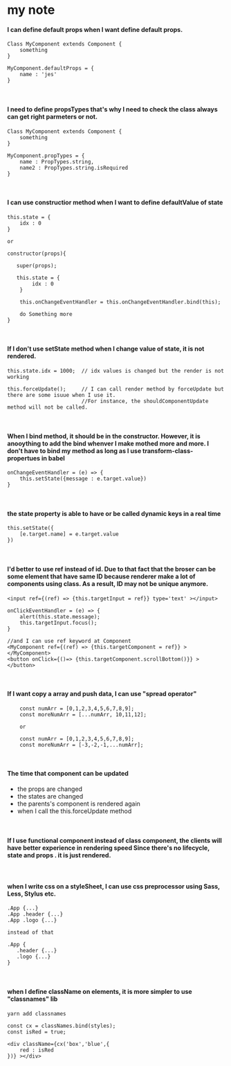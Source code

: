 # my note


#### I can define default props when I want define default props.
    
    Class MyComponent extends Component {
        something
    }
    
    MyComponent.defaultProps = {
        name : 'jes'
    }
    
<br>

#### I need to define propsTypes that's why I need to check the class always can get right parmeters or not.
    
    Class MyComponent extends Component {
        something
    }
    
    MyComponent.propTypes = {
        name : PropTypes.string, 
        name2 : PropTypes.string.isRequired
    }

<br>

#### I can use constructior method when I want to define defaultValue of state
    
    this.state = {
        idx : 0
    }
    
    or
    
    constructor(props){
       
       super(props);
       
       this.state = {
            idx : 0
        }
        
        this.onChangeEventHandler = this.onChangeEventHandler.bind(this);
        
        do Something more
    }
    
<br>

#### If I don't use setState method when I change value of state, it is not rendered.
    
    this.state.idx = 1000;  // idx values is changed but the render is not working
    
    this.forceUpdate();     // I can call render method by forceUpdate but there are some isuue when I use it. 
                            //For instance, the shouldComponentUpdate method will not be called. 

    

<br>
    
#### When I bind method, it should be in the constructor. However, it is anooything to add the bind whenver I make mothed more and more. I don't have to bind my method as long as I use transform-class-propertues in babel
    
    onChangeEventHandler = (e) => {
        this.setState({message : e.target.value})
    }

<br>
    
#### the state property is able to have or be called dynamic keys in a real time
    this.setState({
        [e.target.name] = e.target.value
    })
    
<br>

#### I'd better to use ref instead of id. Due to that fact that the broser can be some element that have same ID because renderer make a lot of components using class. As a result, ID may not be unique anymore.
    
    <input ref={(ref) => {this.targetInput = ref}} type='text' ></input>
      
    onClickEventHandler = (e) => {
        alert(this.state.message);
        this.targetInput.focus();
    }
    
    //and I can use ref keyword at Component
    <MyComponent ref={(ref) => {this.targetComponent = ref}} ></MyComponent>
    <button onClick={()=> {this.targetComponent.scrollBottom()}} ></button>
    
<br>

#### If I want copy a array and push data, I can use "spread operator"

        const numArr = [0,1,2,3,4,5,6,7,8,9];
        const moreNumArr = [...numArr, 10,11,12];
        
        or 
        
        const numArr = [0,1,2,3,4,5,6,7,8,9];
        const moreNumArr = [-3,-2,-1,...numArr];

    
<br>

#### The time that component can be updated
- the props are changed
- the states are changed
- the parents's component is rendered again
- when I call the this.forceUpdate method

<br/>

#### If I use functional component instead of class component, the clients will have better experience in rendering speed Since there's no lifecycle, state and props . it is just rendered.

<br/>

#### when I write css on a styleSheet, I can use css preprocessor using Sass, Less, Stylus etc.

    .App {...}
    .App .header {...}
    .App .logo {...}
    
    instead of that
    
    .App {
       .header {...}
       .logo {...}
    }
    
<br/>

#### when I define className on elements, it is more simpler to use "classnames" lib

    yarn add classnames
    
    const cx = classNames.bind(styles);
    const isRed = true;
    
    <div className={cx('box','blue',{
        red : isRed
    })} ></div>    
    
<br/>



